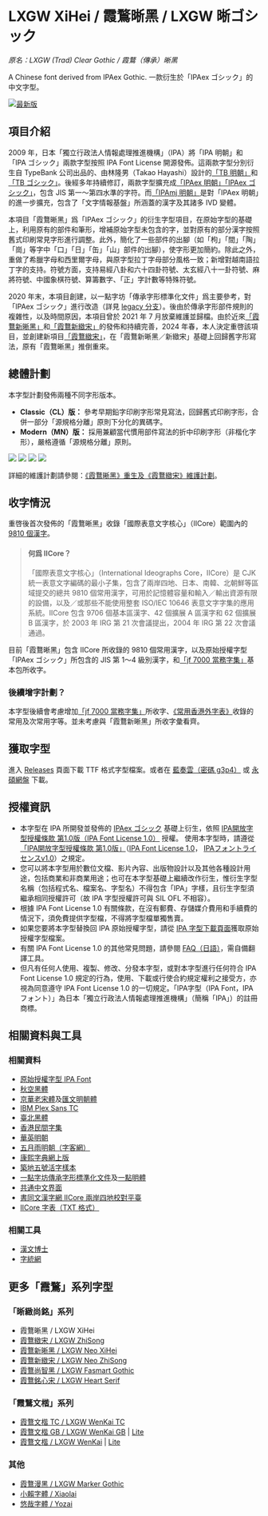 # LXGW XiHei / 霞鶩晰黑 / LXGW 晰ゴシック
*原名：LXGW (Trad) Clear Gothic / 霞鶩（傳承）晰黑*

A Chinese font derived from IPAex Gothic. 一款衍生於「IPAex ゴシック」的中文字型。

[![最新版](https://img.shields.io/github/release/lxgw/LxgwXiHei?style=flat-square)](https://github.com/lxgw/LxgwXiHei/releases/latest)

## 項目介紹
2009 年，日本「獨立行政法人情報處理推進機構」（IPA）將「IPA 明朝」和「IPA ゴシック」兩款字型按照 IPA Font License 開源發佈。這兩款字型分別衍生自 TypeBank 公司出品的、由林隆男（Takao Hayashi）設計的[「TB 明朝」](https://www.typebank.co.jp/fontfamily/tbmincho/)和[「TB ゴシック」](https://www.typebank.co.jp/fontfamily/tbgothic/)。後經多年持續修訂，兩款字型擴充成[「IPAex 明朝」「IPAex ゴシック」](https://moji.or.jp/ipafont/)，包含 JIS 第一～第四水準的字符。而[「IPAmj 明朝」](https://moji.or.jp/mojikiban/font/)是對「IPAex 明朝」的進一步擴充，包含了「文字情報基盤」所涵蓋的漢字及其諸多 IVD 變體。

本項目「霞鶩晰黑」爲「IPAex ゴシック」的衍生字型項目，在原始字型的基礎上，利用原有的部件和筆形，增補原始字型未包含的字，並對原有的部分漢字按照舊式印刷常見字形進行調整。此外，簡化了一些部件的出腳（如「枸」「間」「陶」「崗」等字中「口」「日」「缶」「山」部件的出腳），使字形更加簡約。除此之外，重做了希臘字母和西里爾字母，與原字型拉丁字母部分風格一致；新增對越南語拉丁字的支持。符號方面，支持易經八卦和六十四卦符號、太玄經八十一卦符號、麻將符號、中國象棋符號、算籌數字、「正」字計數等特殊符號。

2020 年末，本項目創建，以一點字坊「傳承字形標準化文件」爲主要參考，對「IPAex ゴシック」進行改造（詳見 [legacy 分支](https://github.com/lxgw/LxgwXiHei/blob/legacy/Readme-TW.md)）。後由於傳承字形部件規則的複雜性，以及時間原因，本項目曾於 2021 年 7 月放棄維護並歸檔。由於近來[「霞鶩新晰黑」](https://github.com/lxgw/LxgwNeoXiHei)和[「霞鶩新緻宋」](https://github.com/lxgw/LxgwNeoZhiSong)的發佈和持續完善，2024 年春，本人決定重啓該項目，並創建新項目[「霞鶩緻宋」](https://github.com/lxgw/LxgwZhiSong)，在「霞鶩新晰黑／新緻宋」基礎上回歸舊字形寫法，原有「霞鶩晰黑」推倒重來。

## 總體計劃
本字型計劃發佈兩種不同字形版本。
- **Classic（CL）版：** 參考早期鉛字印刷字形常見寫法，回歸舊式印刷字形，合併一部分「源規格分離」原則下分化的異碼字。
- **Modern（MN）版：** 採用兼顧當代慣用部件寫法的折中印刷字形（非楷化字形），嚴格遵循「源規格分離」原則。

![](./documentation/images/xh-compare-1.png)
![](./documentation/images/xh-compare-2.png)
![](./documentation/images/xh-compare-3.png)
![](./documentation/images/xh-compare-4.png)

詳細的維護計劃請參閱：[《霞鶩晰黑》重生及《霞鶩緻宋》維護計劃](documentation/plan.md)。

## 收字情況
重啓後首次發佈的「霞鶩晰黑」收錄「國際表意文字核心」（IICore）範圍內的 [9810 個漢字](https://github.com/NightFurySL2001/CJK-character-count/blob/master/iicore-han.txt)。
> #### 何爲 IICore？
> 「國際表意文字核心」（International Ideographs Core，IICore）是 CJK 統一表意文字編碼的最小子集，包含了兩岸四地、日本、南韓、北朝鮮等區域提交的總共 9810 個常用漢字，可用於記憶體容量和輸入／輸出資源有限的設備，以及／或那些不能使用整套 ISO/IEC 10646 表意文字字集的應用系統。IICore 包含 9706 個基本區漢字、42 個擴展 A 區漢字和 62 個擴展 B 區漢字，於 2003 年 IRG 第 21 次會議提出，2004 年 IRG 第 22 次會議通過。

目前「霞鶩晰黑」包含 IICore 所收錄的 9810 個常用漢字，以及原始授權字型「IPAex ゴシック」所包含的 JIS 第 1～4 級別漢字，和[「jf 7000 當務字集」](https://justfont.com/jf7000)基本包所收字。
### 後續增字計劃？
本字型後續會考慮增加[「jf 7000 當務字集」](https://justfont.com/jf7000)所收字、[《常用香港外字表》](https://github.com/ichitenfont/suppchara)收錄的常用及次常用字等。並未考慮與「霞鶩新晰黑」所收字彙看齊。

## 獲取字型
進入 [Releases](https://github.com/lxgw/LxgwXiHei/releases) 頁面下載 TTF 格式字型檔案。或者在 [藍奏雲（密碼 g3p4）](https://lxgw.lanzouv.com/b02seu58wb) 或 [永碩網盤](http://lxgw.ysepan.com/) 下載。

## 授權資訊
- 本字型在 IPA 所開發並發佈的 [IPAex ゴシック](https://moji.or.jp/ipafont/) 基礎上衍生，依照 [IPA開放字型授權條款 第1.0版（IPA Font License 1.0）](https://opensource.org/licenses/IPA/) 授權。 使用本字型時，請遵從[「IPA開放字型授權條款 第1.0版」](LICENSE_CHT.md)（[IPA Font License 1.0](LICENSE.md#ipa-font-license-agreement-v10)， [IPAフォントライセンスv1.0](LICENSE.md)）之規定。
- 您可以將本字型用於數位文檔、影片內容、出版物設計以及其他各種設計用途，包括商業和非商業用途​；也可在本字型基礎上繼續改作衍生，惟衍生字型名稱（包括程式名、檔案名、字型名）不得包含「IPA」字樣，且衍生字型須繼承相同授權許可（故 IPA 字型授權許可與 SIL OFL 不相容）。
- 根據 IPA Font License 1.0 有關條款，在沒有郵費、存儲媒介費用和手續費的情況下，須免費提供字型檔，不得將字型檔單獨售賣。
- 如果您要將本字型替換回 IPA 原始授權字型，請從 [IPA 字型下載頁面](https://moji.or.jp/ipafont/ipafontdownload)獲取原始授權字型檔案。
- 有關 IPA Font License 1.0 的其他常見問題，請參閱 [FAQ（日語）](https://moji.or.jp/ipafont/faq/)，需自備翻譯工具。
- 但凡有任何人使用、複製、修改、分發本字型，或對本字型進行任何符合 IPA Font License 1.0 規定的行為，使用、下載或行使合約規定權利之接受方，亦視為同意遵守 IPA Font License 1.0 的一切規定。「IPA字型（IPA Font，IPAフォント）」為日本「獨立行政法人情報處理推進機構」（簡稱「IPA」）的註冊商標。

## 相關資料與工具
### 相關資料
- [原始授權字型 IPA Font](https://moji.or.jp/ipafont/)
- [秋空黑體](https://github.com/ChiuMing-Neko/ChiuKongGothic)
- [京華老宋體](https://zhuanlan.zhihu.com/p/637491623?utm_id=0)及[匯文明朝體](https://zhuanlan.zhihu.com/p/344103391)
- [IBM Plex Sans TC](https://github.com/IBM/plex)
- [臺北黑體](https://sites.google.com/view/jtfoundry/)
- [香港民間字集](https://github.com/hfhchan/hkcs)
- [華英明朝](https://github.com/GuiWonder/HuayingMincho)
- [五月雨明朝（字客網）](https://m.fontke.com/font/25603163/)
- [康熙字典網上版](https://www.kangxizidian.com/)
- [築地五號活字樣本](https://www.asahi-net.or.jp/~sd5a-ucd/Tsukiji-5go-S11-Specimenbook.html)
- [一點字坊](https://github.com/ichitenfont/)[傳承字形標準化文件](https://github.com/ichitenfont/inheritedglyphs)及[一點明體](https://github.com/ichitenfont/I.Ming)
- [共通中文界面](https://www.ccli.gov.hk/tc/iicore/)
- [書同文漢字網 IICore 兩岸四地校對平臺](https://hanzi.unihan.com.cn/IICoreExt)
- [IICore 字表（TXT 格式）](https://github.com/NightFurySL2001/CJK-character-count/blob/master/iicore-han.txt)
### 相關工具
- [漢文博士](https://www.cnblogs.com/hanbox)
- [字統網](https://zi.tools/)
## 更多「霞鶩」系列字型
### 「晰緻尚銘」系列
- 霞鶩晰黑 / LXGW XiHei
- [霞鶩緻宋 / LXGW ZhiSong](https://github.com/lxgw/LxgwZhiSong)
- [霞鶩新晰黑 / LXGW Neo XiHei](https://github.com/lxgw/LxgwNeoXiHei)
- [霞鶩新緻宋 / LXGW Neo ZhiSong](https://github.com/lxgw/LxgwNeoZhiSong)
- [霞鶩尚智黑 / LXGW Fasmart Gothic](https://github.com/lxgw/LxgwFasmartGothic)
- [霞鶩銘心宋 / LXGW Heart Serif](https://github.com/lxgw/LxgwHeartSerif)
### 「霞鶩文楷」系列
- [霞鶩文楷 TC / LXGW WenKai TC](https://github.com/lxgw/LxgwWenKaiTC)
- [霞鶩文楷 GB / LXGW WenKai GB](https://github.com/lxgw/LxgwWenKaiGB) | [Lite](https://github.com/lxgw/LxgwWenKaiGB-Lite)
- [霞鶩文楷 / LXGW WenKai](https://github.com/lxgw/LxgwWenKai) | [Lite](https://github.com/lxgw/LxgwWenKai-Lite)
### 其他
- [霞鶩漫黑 / LXGW Marker Gothic](https://github.com/lxgw/LxgwMarkerGothic)
- [小賴字體 / Xiaolai](https://github.com/lxgw/kose-font)
- [悠哉字體 / Yozai](https://github.com/lxgw/yozai-font)

